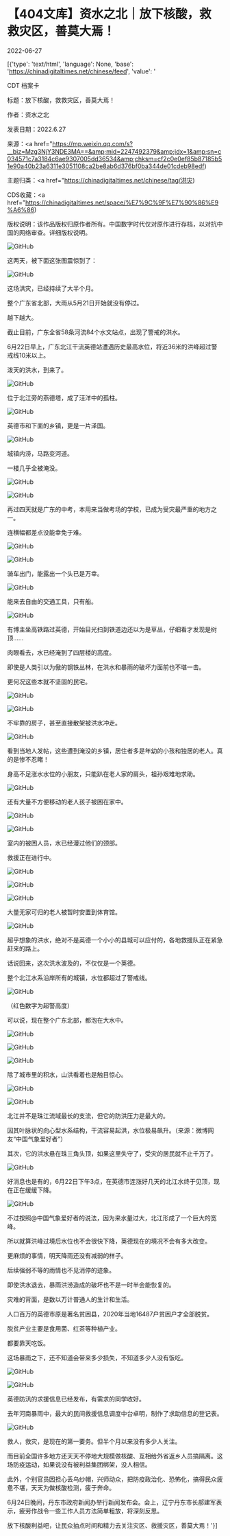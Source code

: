 # 【404文库】资水之北｜放下核酸，救救灾区，善莫大焉！

2022-06-27

[{'type': 'text/html', 'language': None, 'base': 'https://chinadigitaltimes.net/chinese/feed', 'value': '

CDT 档案卡

标题：放下核酸，救救灾区，善莫大焉！

作者：资水之北

发表日期：2022.6.27

来源：<a href="https://mp.weixin.qq.com/s?__biz=Mzg3NjY3NDE3MA==&amp;mid=2247492379&amp;idx=1&amp;sn=c034571c7a3184c6ae9307005dd36534&amp;chksm=cf2c0e0ef85b87185b51e90a40b23a6311e3051108ca2be8ab6d376bf0ba344de01cdeb98edf)

主题归类：<a href="https://chinadigitaltimes.net/chinese/tag/洪灾)

CDS收藏：<a href="https://chinadigitaltimes.net/space/%E7%9C%9F%E7%90%86%E9%A6%86)

版权说明：该作品版权归原作者所有。中国数字时代仅对原作进行存档，以对抗中国的网络审查。详细版权说明。





![GitHub](https://chinadigitaltimes.net/chinese/files/2022/06/image-1656340618468.png)

这两天，被下面这张图震惊到了：

![GitHub](https://chinadigitaltimes.net/chinese/files/2022/06/post-683598-62b9c298663df.)

这场洪灾，已经持续了大半个月。

整个广东省北部，大雨从5月21日开始就没有停过。

越下越大。

截止目前，广东全省58条河流84个水文站点，出现了警戒的洪水。

6月22日早上，广东北江干流英德站遭遇历史最高水位，将近36米的洪峰超过警戒线10米以上。

泼天的洪水，到来了。

![GitHub](https://chinadigitaltimes.net/chinese/files/2022/06/post-683598-62b9c29ad6853.)

位于北江旁的燕德塔，成了汪洋中的孤柱。

![GitHub](https://chinadigitaltimes.net/chinese/files/2022/06/post-683598-62b9c29bde536.)

英德市和下面的乡镇，更是一片泽国。

![GitHub](https://chinadigitaltimes.net/chinese/files/2022/06/post-683598-62b9c29f0c3c1.gif)

城镇内涝，马路变河道。

一楼几乎全被淹没。

![GitHub](https://chinadigitaltimes.net/chinese/files/2022/06/post-683598-62b9c29fe2280.)

![GitHub](https://chinadigitaltimes.net/chinese/files/2022/06/post-683598-62b9c2a0c83ff.)

再过四天就是广东的中考，本用来当做考场的学校，已成为受灾最严重的地方之一。

连横幅都差点没能幸免于难。

![GitHub](https://chinadigitaltimes.net/chinese/files/2022/06/post-683598-62b9c2b989f00.)

![GitHub](https://chinadigitaltimes.net/chinese/files/2022/06/post-683598-62b9c2bb0bd22.png)

骑车出门，能露出一个头已是万幸。

![GitHub](https://chinadigitaltimes.net/chinese/files/2022/06/post-683598-62b9c2bd42fdf.gif)

能来去自由的交通工具，只有船。

![GitHub](https://chinadigitaltimes.net/chinese/files/2022/06/post-683598-62b9c2c0a6a26.png)

有博主坐高铁路过英德，开始目光扫到铁道边还以为是草丛，仔细看才发现是树顶……

肉眼看去，水已经淹到了四层楼的高度。

即使是人类引以为傲的钢铁丛林，在洪水和暴雨的破坏力面前也不堪一击。

更何况这些本就不坚固的民宅。

![GitHub](https://chinadigitaltimes.net/chinese/files/2022/06/post-683598-62b9c2d4c0f7a.)

![GitHub](https://chinadigitaltimes.net/chinese/files/2022/06/post-683598-62b9c2d5ab616.)

不牢靠的房子，甚至直接散架被洪水冲走。

![GitHub](https://chinadigitaltimes.net/chinese/files/2022/06/post-683598-62b9c2d9453d1.gif)

看到当地人发帖，这些遭到淹没的乡镇，居住者多是年幼的小孩和独居的老人。真的是惨不忍睹！

身高不足涨水水位的小朋友，只能趴在老人家的肩头，祖孙艰难地求助。

![GitHub](https://chinadigitaltimes.net/chinese/files/2022/06/post-683598-62b9c2dae929a.png)

还有大量不方便移动的老人孩子被困在家中。

![GitHub](https://chinadigitaltimes.net/chinese/files/2022/06/post-683598-62b9c2dcb7e17.png)

![GitHub](https://chinadigitaltimes.net/chinese/files/2022/06/post-683598-62b9c2df3f509.png)

室内的被困人员，水已经漫过他们的颈部。

救援正在进行中。

![GitHub](https://chinadigitaltimes.net/chinese/files/2022/06/post-683598-62b9c30065a7b.gif)

![GitHub](https://chinadigitaltimes.net/chinese/files/2022/06/post-683598-62b9c3012ca13.)

![GitHub](https://chinadigitaltimes.net/chinese/files/2022/06/post-683598-62b9c30210a6c.png)

大量无家可归的老人被暂时安置到体育馆。

![GitHub](https://chinadigitaltimes.net/chinese/files/2022/06/post-683598-62b9c302dd70f.png)

超乎想象的洪水，绝对不是英德一个小小的县城可以应付的，各地救援队正在紧急赶来的路上。

话说回来，这次洪水波及的，不仅仅是一个英德。

整个北江水系沿岸所有的城镇，水位都超过了警戒线。

![GitHub](https://chinadigitaltimes.net/chinese/files/2022/06/post-683598-62b9c303b40ba.png)

（红色数字为超警高度）

可以说，现在整个广东北部，都泡在大水中。

![GitHub](https://chinadigitaltimes.net/chinese/files/2022/06/post-683598-62b9c30498d39.)

![GitHub](https://chinadigitaltimes.net/chinese/files/2022/06/post-683598-62b9c30562080.)

![GitHub](https://chinadigitaltimes.net/chinese/files/2022/06/post-683598-62b9c306cefa1.png)

除了城市里的积水，山洪看着也是触目惊心。

![GitHub](https://chinadigitaltimes.net/chinese/files/2022/06/post-683598-62b9c30a5b9c3.gif)

![GitHub](https://chinadigitaltimes.net/chinese/files/2022/06/post-683598-62b9c30c4ae9c.gif)

北江并不是珠江流域最长的支流，但它的防洪压力是最大的。

因其叶脉状的向心型水系结构，干流容易起洪，水位极易飙升。（来源：微博网友“中国气象爱好者”）

其次，它的洪水悬在珠三角头顶，如果这里失守了，受灾的居民就不止千万了。

![GitHub](https://chinadigitaltimes.net/chinese/files/2022/06/post-683598-62b9c30cd58a7.)

好消息也是有的，6月22日下午3点，在英德市连涨好几天的北江水终于见顶，现在正在缓缓下降。

![GitHub](https://chinadigitaltimes.net/chinese/files/2022/06/post-683598-62b9c30dd8d8f.png)

不过按照@中国气象爱好者的说法，因为来水量过大，北江形成了一个巨大的宽峰。

所以就算洪峰过境后水位也不会很快下降，英德现在的境况不会有多大改变。

更麻烦的事情，明天降雨还没有减弱的样子。

后续强弱不等的雨情也不见消停的迹象。

即使洪水退去，暴雨洪涝造成的破坏也不是一时半会能恢复的。

灾难的背面，是数以万计普通人的生计和生活。

人口百万的英德市原是著名贫困县，2020年当地16487户贫困户才全部脱贫。

脱贫产业主要是食用菌、红茶等种植产业。

都要靠天吃饭。

这场暴雨之下，还不知道会带来多少损失，不知道多少人没有饭吃。

![GitHub](https://chinadigitaltimes.net/chinese/files/2022/06/post-683598-62b9c31e57eaf.png)

![GitHub](https://chinadigitaltimes.net/chinese/files/2022/06/post-683598-62b9c32360516.gif)

英德防汛的求援信息已经发布，有需求的同学收好。

去年河南暴雨中，最大的民间救援信息调度中台卓明，制作了求助信息的登记表。

![GitHub](https://chinadigitaltimes.net/chinese/files/2022/06/post-683598-62b9c323f23a5.)

救人，救灾，是现在的第一要务。但半个月以来没有多少人关注。

而目前全国许多地方还天天不停地大规模做核酸、互相给外省返乡人员搞隔离。这场防疫运动，如果说没有被利益集团绑架，没人相信。

此外，个别官员因担心丢乌纱帽，兴师动众，把防疫政治化、恐怖化，搞得民众疲惫不堪，天天为做核酸检测，疲于奔命。

6月24日晚间，丹东市政府新闻办举行新闻发布会。会上，辽宁丹东市长郝建军表示，疲劳作战令一些工作人员方法简单粗放，将深刻反思。

放下核酸利益吧，让民众抽点时间和精力去关注灾区、救援灾区，善莫大焉！'}]